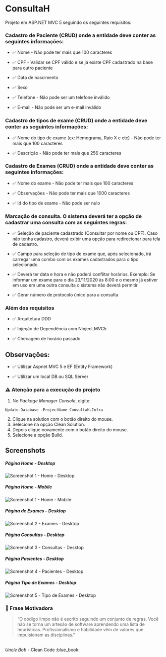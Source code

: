 # ConsultaH

Projeto em ASP.NET MVC 5 seguindo os seguintes requisitos:

### Cadastro de Paciente (CRUD) onde a entidade deve conter as seguintes informações:

* :white_check_mark: Nome - Não pode ter mais que 100 caracteres

* :white_check_mark: CPF - Validar se CPF válido e se já existe CPF cadastrado na base para outro paciente

* :white_check_mark: Data de nascimento 

* :white_check_mark: Sexo

* :white_check_mark: Telefone - Não pode ser um telefone inválido

* :white_check_mark: E-mail - Não pode ser um e-mail inválido

### Cadastro de tipos de exame (CRUD) onde a entidade deve conter as seguintes informações:

* :white_check_mark: Nome do tipo de exame (ex: Hemograma, Raio X e etc) - Não pode ter mais que 100 caracteres

* :white_check_mark: Descrição - Não pode ter mais que 256 caracteres

### Cadastro de Exames (CRUD) onde a entidade deve conter as seguintes informações:

* :white_check_mark: Nome do exame - Não pode ter mais que 100 caracteres

* :white_check_mark: Observações - Não pode ter mais que 1000 caracteres

* :white_check_mark: Id do tipo de exame - Não pode ser nulo

### Marcação de consulta. O sistema deverá ter a opção de cadastrar uma consulta com as seguintes regras:

* :white_check_mark: Seleção de paciente cadastrado (Consultar por nome ou CPF). Caso não tenha cadastro, deverá exibir uma opção para redirecionar para tela de cadastro.

* :white_check_mark: Campo para seleção de tipo de exame que, após selecionado, irá carregar uma combo com os exames cadastrados para o tipo selecionado.

* :white_check_mark: Deverá ter data e hora e não poderá conflitar horários. Exemplo: Se informar um exame para o dia 23/11/2020 às 8:00 e o mesmo já estiver em uso em uma outra consulta o sistema não deverá permitir.

* :white_check_mark: Gerar número de protocolo único para a consulta

### Além dos requisitos

* :white_check_mark: Arquitetura DDD

* :white_check_mark: Injeção de Dependência com Ninject.MVC5

* :white_check_mark: Checagem de horário passado

## Observações:

* :white_check_mark: Utilizar Aspnet MVC 5 e EF (Entity Framework)

* :white_check_mark: Utilizar um local DB ou SQL Server



 ### :warning: Atenção para a execução do projeto
 
 1. No <i>Package Manager Console</i>, digite: 
 
 ```
 Update-Database -ProjectName ConsultaH.Infra
 ```
 
 2. Clique na solution com o botão direito do mouse.
 3. Selecione na opção Clean Solution.
 4. Depois clique novamente com o botão direito do mouse.
 5. Selecione a opção Build.
 
## Screenshots

##### Página Home - Desktop

![Screenshot 1 - Home - Desktop](../main/Screenshots/screenshot-1-home.JPG)

##### Página Home - Mobile

![Screenshot 1 - Home - Mobile](../main/Screenshots/screenshot-1-home-mobile.JPG)

##### Página de Exames - Desktop

![Screenshot 2 - Exames - Desktop](../main/Screenshots/screenshot-2-exames.JPG)

##### Página Consultas - Desktop

![Screenshot 3 - Consultas - Desktop](../main/Screenshots/screenshot-3-consultas.JPG)

##### Página Pacientes - Desktop

![Screenshot 4 - Pacientes - Desktop](../main/Screenshots/screenshot-4-pacientes.JPG)

##### Página Tipo de Exames - Desktop

![Screenshot 5 - Tipo de Exames - Desktop](../main/Screenshots/screenshot-5-tipoExames.JPG)
<br>
### :newspaper: Frase Motivadora

> “O código limpo não é escrito seguindo um conjunto de regras. Você não se torna um artesão de software aprendendo uma lista de heurísticas. Profissionalismo e habilidade vêm de valores que impulsionam as disciplinas.”
<br>
<i>Uncle Bob</i> - Clean Code :blue_book:
